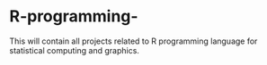 # R-programming-
This will contain all projects related to R programming language for statistical computing and graphics.
